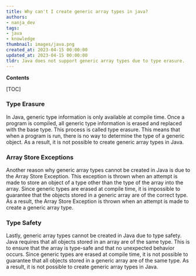 ```yaml
---
title: Why can't I create generic array types in java?
authors:
- nanja_dev
tags:
- java
- knowledge
thumbnail: images/java.png
created_at: 2023-04-15 00:00:00
updated_at: 2023-04-15 00:00:00
tldr: Java does not support generic array types due to type erasure.
---
```


**Contents**

[TOC]

### Type Erasure

In Java, generic type information is only available at compile time. Once a program is compiled, all generic type information is erased and replaced with the base type. This process is called type erasure. This means that when a program is run, there is no way to determine the type of a generic object. As a result, it is not possible to create generic array types in Java.

### Array Store Exceptions

Another reason why generic array types cannot be created in Java is due to the Array Store Exception. This exception is thrown when an attempt is made to store an object of a type other than the type of the array into the array. Since generic types are erased at compile time, it is impossible to guarantee that the objects stored in a generic array are of the correct type. As a result, the Array Store Exception is thrown when an attempt is made to create a generic array type.

### Type Safety

Lastly, generic array types cannot be created in Java due to type safety. Java requires that all objects stored in an array are of the same type. This is to ensure that the array is type-safe and that no unexpected behavior occurs. Since generic types are erased at compile time, it is not possible to guarantee that all objects stored in a generic array are of the same type. As a result, it is not possible to create generic array types in Java.
